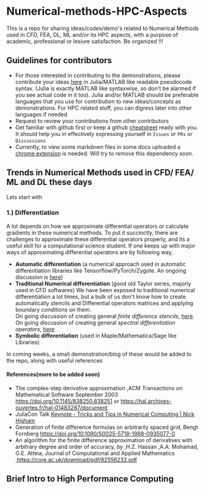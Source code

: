 # Numerical-methods-HPC-Aspects

This is a repo for sharing ideas/codes/demo's related to Numerical Methods used in CFD, FEA, DL, ML and/or its HPC aspects, with a purpose of academic, professional or lesiure satisfaction. Be organized !!!

## Guidelines for contributors
- For those interested in contributing to the demonstrations, please contribute your ideas [here](https://github.com/yewalenikhil65/Numerical-methods-HPC-aspects/discussions) in Julia/MATLAB like readable pseudocode syntax. (Julia is exactly MATLAB like syntaxwise, so don't be alarmed if you see actual code in it too). Julia and/or MATLAB should be preferable languages that you use for contribution to new ideas/concepts as demonstrations. For HPC related stuff, you can digress later into other languages if needed.
- Request to review your contributions from other contributors
- Get familiar with github first or keep a github [cheatsheet](https://github.com/adam-p/markdown-here/wiki/Markdown-Cheatsheet#images) ready with you. It should help you in effectively expressing yourself in `Issues` or `PRs` or `Discussions`
- Currently, to view some markdown files in some docs uploaded a [chrome extension](https://chrome.google.com/webstore/detail/github-math-display/cgolaobglebjonjiblcjagnpmdmlgmda) is needed. Will try to remove this dependency soon.
## Trends in Numerical Methods used in CFD/ FEA/ ML and DL these days
Lets start with 
### 1.) Differentiation
A lot depends on how we approximate differential operators or calculate gradients in these numerical methods. To put it succinctly, there are challenges to approximate these differential operators properly, and its a useful skill for a computational science student. If one keeps up with major ways of approximating differential operators are by following way, 
- **Automatic differentiation** (a numerical approach used in automatic differentiation libraries like Tensorflow/PyTorch/Zygote. An ongoing discussion is [here](https://github.com/yewalenikhil65/Numerical-methods-HPC-aspects/discussions/1)) 
- **Traditional Numerical differentiation** (good old Taylor series, majorly used in CFD softwares) We have been exposed to traditional numerical differentiation a lot times, but a bulk of us don't know how to create automatically stencils and Differential operators matrices and applying boundary conditions on them. </br>
On going discussion of creating general *finite difference stencils*, [here](https://github.com/yewalenikhil65/Numerical-methods-HPC-aspects/discussions/3).</br>
On going discussion of creating general *spectral differentiation operators*, [here](https://github.com/yewalenikhil65/Numerical-methods-HPC-aspects/discussions/5)
- **Symbolic differentiation** (used in Maple/Mathematica/Sage like Libraries) 

In coming weeks, a small demonstration/blog of these would be added to the repo, along with useful references

#### References(more to be added soon) ####
- The complex-step derivative approximation ,ACM Transactions on Mathematical Software September 2003 https://doi.org/10.1145/838250.838251   or https://hal.archives-ouvertes.fr/hal-01483287/document
- JuliaCon Talk [Keynote - Tricks and Tips in Numerical Computing | Nick Higham](https://www.youtube.com/watch?v=Q9OLOqEhc64&list=PLP8iPy9hna6Qsq5_-zrg0NTwqDSDYtfQB&index=6)
- Generation of finite difference formulas on arbitrarily spaced grid, Bengt Fornberg https://doi.org/10.1090/S0025-5718-1988-0935077-0
- An algorithm for the finite difference approximation of derivatives with arbitrary degree and order of accuracy, by ,H.Z. Hassan ,A.A. Mohamad, G.E. Atteia, Journal of Computational and Applied Mathematics ,https://core.ac.uk/download/pdf/82556232.pdf


## Brief Intro to High Performance Computing

